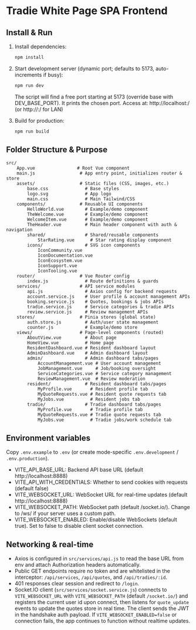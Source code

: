 
# Tradie White Page SPA Frontend

## Install & Run

1. Install dependencies:
	 ```bash
	 npm install
	 ```

2. Start development server (dynamic port; defaults to 5173, auto-increments if busy):
 	```bash
	npm run dev
	```
	The script will find a free port starting at 5173 (override base with DEV_BASE_PORT). It prints the chosen port.
 	Access at: http://localhost:<chosen-port>/ (or http://<your-ip>:<chosen-port>/ for LAN)

3. Build for production:
	 ```bash
	 npm run build
	 ```


## Folder Structure & Purpose

```
src/
	App.vue                # Root Vue component
	main.js                 # App entry point, initializes router & store
	assets/                 # Static files (CSS, images, etc.)
		base.css              # Base styles
		logo.svg              # App logo
		main.css              # Main Tailwind/CSS
	components/             # Reusable UI components
		HelloWorld.vue        # Example/demo component
		TheWelcome.vue        # Example/demo component
		WelcomeItem.vue       # Example/demo component
		TheHeader.vue         # Main header component with auth & navigation
		shared/               # Shared/reusable components
			StarRating.vue      # Star rating display component
		icons/                # SVG icon components
			IconCommunity.vue
			IconDocumentation.vue
			IconEcosystem.vue
			IconSupport.vue
			IconTooling.vue
	router/                 # Vue Router config
		index.js              # Route definitions & guards
	services/               # API service modules
		api.js                # Axios config for backend requests
		account.service.js    # User profile & account management APIs
		booking.service.js    # Quotes, bookings & jobs APIs
		tradie.service.js     # Service categories & tradie APIs
		review.service.js     # Review management APIs
	stores/                 # Pinia stores (global state)
		auth.store.js         # Auth/user state management
		counter.js            # Example/demo store
	views/                  # Page-level components (routed)
		AboutView.vue         # About page
		HomeView.vue          # Home page
		ResidentDashboard.vue # Resident dashboard layout
		AdminDashboard.vue    # Admin dashboard layout
		admin/                # Admin dashboard tabs/pages
			AccountManagement.vue # User account management
			JobManagement.vue     # Job/booking oversight
			ServiceCategories.vue # Service category management
			ReviewManagement.vue  # Review moderation
		resident/             # Resident dashboard tabs/pages
			MyProfile.vue       # Resident profile tab
			MyQuoteRequests.vue # Resident quote requests tab
			MyJobs.vue          # Resident jobs tab
		tradie/               # Tradie dashboard tabs/pages
			MyProfile.vue       # Tradie profile tab
			MyQuoteRequests.vue # Tradie quote requests tab
			MyJobs.vue          # Tradie jobs/work schedule tab
```

## Environment variables

Copy `.env.example` to `.env` (or create mode-specific `.env.development` / `.env.production`).

- VITE_API_BASE_URL: Backend API base URL (default http://localhost:8888)
- VITE_API_WITH_CREDENTIALS: Whether to send cookies with requests (default false)
- VITE_WEBSOCKET_URL: WebSocket URL for real-time updates (default http://localhost:8888)
- VITE_WEBSOCKET_PATH: WebSocket path (default /socket.io/). Change to /ws/ if your server uses a custom path.
- VITE_WEBSOCKET_ENABLED: Enable/disable WebSockets (default true). Set to false to disable client socket connection.

## Networking & real-time

- Axios is configured in `src/services/api.js` to read the base URL from env and attach Authorization headers automatically.
- Public GET endpoints require no token and are whitelisted in the interceptor: `/api/services`, `/api/quotes`, and `/api/tradies/:id`.
- 401 responses clear session and redirect to `/login`.
- Socket.IO client (`src/services/socket.service.js`) connects to `VITE_WEBSOCKET_URL` with `VITE_WEBSOCKET_PATH` (default `/socket.io/`) and registers the current user id upon connect, then listens for `quote_update` events to update the quotes store in real time. The client sends the JWT in the handshake auth payload. If `VITE_WEBSOCKET_ENABLED=false` or connection fails, the app continues to function without realtime updates.
```
